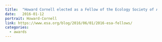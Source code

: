 ```yaml
---
title:  "Howard Cornell elected as a Fellow of the Ecology Society of America "
date:   2016-01-12
portrait: Howard-Cornell
link: https://www.esa.org/blog/2016/06/01/2016-esa-fellows/
categories:
  - awards
---
```

